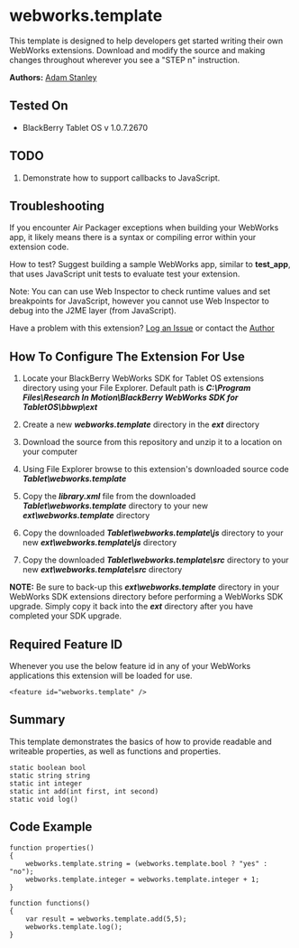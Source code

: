 # webworks.template

This template is designed to help developers get started writing their own WebWorks extensions. Download and modify 
the source and making changes throughout wherever you see a "STEP n" instruction.

**Authors:** [Adam Stanley](https://github.com/astanley)

## Tested On

* BlackBerry Tablet OS v 1.0.7.2670


## TODO
1. Demonstrate how to support callbacks to JavaScript.

## Troubleshooting
If you encounter Air Packager exceptions when building your WebWorks app, it likely means there is a syntax or compiling error 
within your extension code.

How to test?  Suggest building a sample WebWorks app, similar to **test_app**, that uses JavaScript unit tests to evaluate 
test your extension.

Note: You can can use Web Inspector to check runtime values and set breakpoints for JavaScript, however you cannot
use Web Inspector to debug into the J2ME layer (from JavaScript).

Have a problem with this extension?  [Log an Issue](https://github.com/blackberry/WebWorks-Community-APIs/issues) or contact the [Author](https://github.com/astanley)

## How To Configure The Extension For Use

1. Locate your BlackBerry WebWorks SDK for Tablet OS extensions directory using your File Explorer.  Default path is _**C:\Program Files\Research In Motion\BlackBerry WebWorks SDK for TabletOS\bbwp\ext**_

2. Create a new _**webworks.template**_ directory in the _**ext**_ directory

3. Download the source from this repository and unzip it to a location on your computer

4. Using File Explorer browse to this extension's downloaded source code _**Tablet\webworks.template**_

5. Copy the _**library.xml**_ file from the downloaded _**Tablet\webworks.template**_ directory to your new _**ext\webworks.template**_ directory

6. Copy the downloaded _**Tablet\webworks.template\js**_ directory to your new _**ext\webworks.template\js**_ directory

7. Copy the downloaded _**Tablet\webworks.template\src**_ directory to your new _**ext\webworks.template\src**_ directory

**NOTE:** Be sure to back-up this _**ext\webworks.template**_ directory in your WebWorks SDK extensions directory before performing a WebWorks SDK upgrade. Simply copy it back into the _**ext**_ directory after you have completed your SDK upgrade.

## Required Feature ID
Whenever you use the below feature id in any of your WebWorks applications this extension will be loaded for use.

    <feature id="webworks.template" />

## Summary

This template demonstrates the basics of how to provide readable and writeable properties, as well as functions and properties.

	static boolean bool
	static string string
	static int integer
	static int add(int first, int second)
	static void log()

## Code Example

	function properties()
	{
		webworks.template.string = (webworks.template.bool ? "yes" : "no");
		webworks.template.integer = webworks.template.integer + 1;
	}

	function functions()
	{
		var result = webworks.template.add(5,5);
		webworks.template.log();
	}

